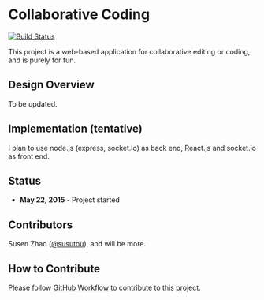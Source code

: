 # Collaborative Coding

[![Build Status](https://travis-ci.org/susutou/collaborative-coding.svg?branch=master)](https://travis-ci.org/susutou/collaborative-coding)

This project is a web-based application for collaborative editing or coding, and is purely for fun.

## Design Overview
To be updated.

## Implementation (tentative)
I plan to use node.js (express, socket.io) as back end, React.js and socket.io as
front end.

## Status
  - **May 22, 2015** - Project started

## Contributors
Susen Zhao ([@susutou](https://github.com/susutou)), and will be more.

## How to Contribute
Please follow [GitHub Workflow](http://scottchacon.com/2011/08/31/github-flow.html) to contribute to this project.
